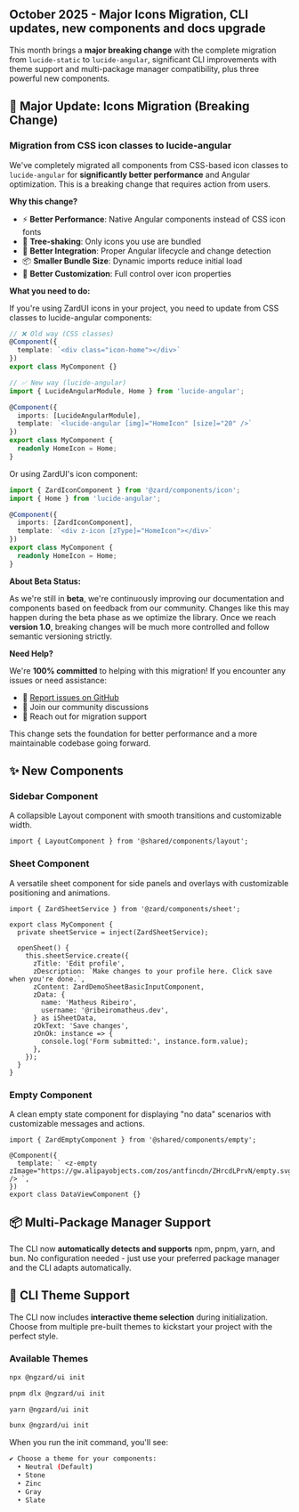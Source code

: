 ## October 2025 - Major Icons Migration, CLI updates, new components and docs upgrade

This month brings a **major breaking change** with the complete migration from `lucide-static` to `lucide-angular`, significant CLI improvements with theme support and multi-package manager compatibility, plus three powerful new components.

## 🚀 Major Update: Icons Migration (Breaking Change)

### Migration from CSS icon classes to lucide-angular

We've completely migrated all components from CSS-based icon classes to `lucide-angular` for **significantly better performance** and Angular optimization. This is a breaking change that requires action from users.

**Why this change?**
- ⚡ **Better Performance**: Native Angular components instead of CSS icon fonts
- 🎯 **Tree-shaking**: Only icons you use are bundled
- 🔄 **Better Integration**: Proper Angular lifecycle and change detection
- 📦 **Smaller Bundle Size**: Dynamic imports reduce initial load
- 🎨 **Better Customization**: Full control over icon properties

**What you need to do:**

If you're using ZardUI icons in your project, you need to update from CSS classes to lucide-angular components:

```typescript
// ❌ Old way (CSS classes)
@Component({
  template: `<div class="icon-home"></div>`
})
export class MyComponent {}

// ✅ New way (lucide-angular)
import { LucideAngularModule, Home } from 'lucide-angular';

@Component({
  imports: [LucideAngularModule],
  template: `<lucide-angular [img]="HomeIcon" [size]="20" />`
})
export class MyComponent {
  readonly HomeIcon = Home;
}
```

Or using ZardUI's icon component:

```typescript
import { ZardIconComponent } from '@zard/components/icon';
import { Home } from 'lucide-angular';

@Component({
  imports: [ZardIconComponent],
  template: `<div z-icon [zType]="HomeIcon"></div>`
})
export class MyComponent {
  readonly HomeIcon = Home;
}
```

**About Beta Status:**

As we're still in **beta**, we're continuously improving our documentation and components based on feedback from our community. Changes like this may happen during the beta phase as we optimize the library. Once we reach **version 1.0**, breaking changes will be much more controlled and follow semantic versioning strictly.

**Need Help?**

We're **100% committed** to helping with this migration! If you encounter any issues or need assistance:

- 🐛 [Report issues on GitHub](https://github.com/ngzard/zard-ui/issues)
- 💬 Join our community discussions
- 📧 Reach out for migration support

This change sets the foundation for better performance and a more maintainable codebase going forward.

## ✨ New Components

### Sidebar Component

A collapsible Layout component with smooth transitions and customizable width.

```angular-ts
import { LayoutComponent } from '@shared/components/layout';
```

### Sheet Component

A versatile sheet component for side panels and overlays with customizable positioning and animations.

```angular-ts
import { ZardSheetService } from '@zard/components/sheet';

export class MyComponent {
  private sheetService = inject(ZardSheetService);

  openSheet() {
    this.sheetService.create({
      zTitle: 'Edit profile',
      zDescription: `Make changes to your profile here. Click save when you're done.`,
      zContent: ZardDemoSheetBasicInputComponent,
      zData: {
        name: 'Matheus Ribeiro',
        username: '@ribeiromatheus.dev',
      } as iSheetData,
      zOkText: 'Save changes',
      zOnOk: instance => {
        console.log('Form submitted:', instance.form.value);
      },
    });
  }
}
```

### Empty Component

A clean empty state component for displaying "no data" scenarios with customizable messages and actions.

```angular-ts
import { ZardEmptyComponent } from '@shared/components/empty';

@Component({
  template: ` <z-empty zImage="https://gw.alipayobjects.com/zos/antfincdn/ZHrcdLPrvN/empty.svg" /> `,
})
export class DataViewComponent {}
```

## 📦 Multi-Package Manager Support

The CLI now **automatically detects and supports** npm, pnpm, yarn, and bun. No configuration needed - just use your preferred package manager and the CLI adapts automatically.

## 🎨 CLI Theme Support

The CLI now includes **interactive theme selection** during initialization. Choose from multiple pre-built themes to kickstart your project with the perfect style.

### Available Themes

```bash tab="npm" copyButton
npx @ngzard/ui init
```

```bash tab="pnpm" copyButton
pnpm dlx @ngzard/ui init
```

```bash tab="yarn" copyButton
yarn @ngzard/ui init
```

```bash tab="bun" copyButton
bunx @ngzard/ui init
```

When you run the init command, you'll see:

```bash
✔ Choose a theme for your components:
  • Neutral (Default)
  • Stone
  • Zinc
  • Gray
  • Slate
```
